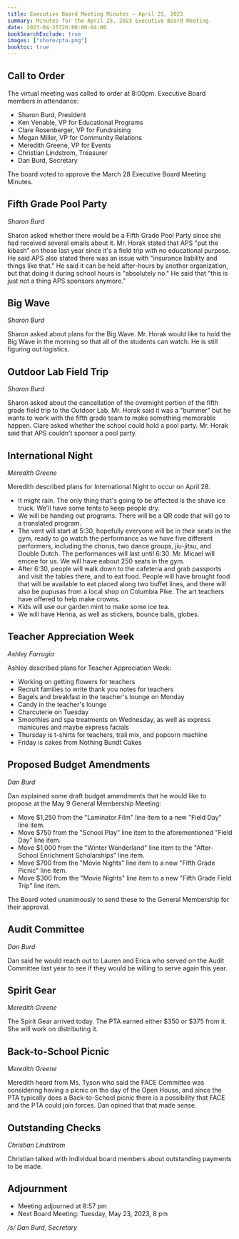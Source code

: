 ```yaml
---
title: Executive Board Meeting Minutes — April 25, 2023
summary: Minutes for the April 25, 2023 Executive Board Meeting.
date: 2023-04-25T20:00:00-04:00
bookSearchExclude: true
images: ["share/pta.png"]
booktoc: true
---
```


## Call to Order

The virtual meeting was called to order at 8:00pm. Executive Board members in attendance:
- Sharon Burd, President
- Ken Venable, VP for Educational Programs
- Clare Rosenberger, VP for Fundraising
- Megan Miller, VP for Community Relations
- Meredith Greene, VP for Events
- Christian Lindstrom, Treasurer
- Dan Burd, Secretary

The board voted to approve the March 28 Executive Board Meeting Minutes.

## Fifth Grade Pool Party
*Sharon Burd*

Sharon asked whether there would be a Fifth Grade Pool Party since she had received several emails about it. Mr. Horak stated that APS "put the kibash" on those last year since it's a field trip with no educational purpose. He said APS also stated there was an issue with "insurance liability and things like that." He said it can be held after-hours by another organization, but that doing it during school hours is "absolutely no." He said that "this is just not a thing APS sponsors anymore."

## Big Wave
*Sharon Burd*

Sharon asked about plans for the Big Wave. Mr. Horak would like to hold the Big Wave in the morning so that all of the students can watch. He is still figuring out logistics.

## Outdoor Lab Field Trip
*Sharon Burd*

Sharon asked about the cancellation of the overnight portion of the fifth grade field trip to the Outdoor Lab. Mr. Horak said it was a "bummer" but he wants to work with the fifth grade team to make something memorable happen. Clare asked whether the school could hold a pool party. Mr. Horak said that APS couldn't sponsor a pool party.

## International Night
*Meredith Greene*

Meredith described plans for International Night to occur on April 28.

- It might rain. The only thing that's going to be affected is the shave ice truck. We'll have some tents to keep people dry.
- We will be handing out programs. There will be a QR code that will go to a translated program.
- The vent will start at 5:30, hopefully everyone will be in their seats in the gym, ready to go watch the performance as we have five different performers, including the chorus, two dance groups, jiu-jitsu, and Double Dutch. The performances will last until 6:30. Mr. Micael will emcee for us. We will have eabout 250 seats in the gym.
- After 6:30, people will walk down to the cafeteria and grab passports and visit the tables there, and to eat food. People will have brought food that will be available to eat placed along two buffet lines, and there will also be pupusas from a local shop on Columbia Pike. The art teachers have offered to help make crowns.
- Kids will use our garden mint to make some ice tea.
- We will have Henna, as well as stickers, bounce balls, globes.

## Teacher Appreciation Week
*Ashley Farrugia*

Ashley described plans for Teacher Appreciation Week:

- Working on getting flowers for teachers
- Recruit families to write thank you notes for teachers
- Bagels and breakfast in the teacher's lounge on Monday
- Candy in the teacher's lounge
- Charcuterie on Tuesday
- Smoothies and spa treatments on Wednesday, as well as express manicures and maybe express facials
- Thursday is t-shirts for teachers, trail mix, and popcorn machine
- Friday is cakes from Nothing Bundt Cakes

## Proposed Budget Amendments
*Dan Burd*

Dan explained some draft budget amendments that he would like to propose at the May 9 General Membership Meeting:

- Move $1,250 from the "Laminator Film" line item to a new "Field Day" line item.
- Move $750 from the "School Play" line item to the aforementioned "Field Day" line item.
- Move $1,000 from the "Winter Wonderland" line item to the "After-School Enrichment Scholarships" line item.
- Move $700 from the "Movie Nights" line item to a new "Fifth Grade Picnic" line item.
- Move $300 from the "Movie Nights" line item to a new "Fifth Grade Field Trip" line item.

The Board voted unanimously to send these to the General Membership for their approval.

## Audit Committee
*Dan Burd*

Dan said he would reach out to Lauren and Erica who served on the Audit Committee last year to see if they would be willing to serve again this year.

## Spirit Gear
*Meredith Greene*

The Spirit Gear arrived today. The PTA earned either $350 or $375 from it. She will work on distributing it.

## Back-to-School Picnic
*Meredith Greene*

Meredith heard from Ms. Tyson who said the FACE Committee was considering having a picnic on the day of the Open House, and since the PTA typically does a Back-to-School picnic there is a possibility that FACE and the PTA could join forces. Dan opined that that made sense.

## Outstanding Checks
*Christian Lindstrom*

Christian talked with individual board members about outstanding payments to be made.

## Adjournment

- Meeting adjourned at 8:57 pm
- Next Board Meeting: Tuesday, May 23, 2023, 8 pm

*/s/ Dan Burd, Secretary*